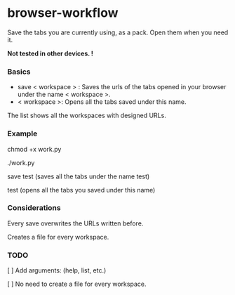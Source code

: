 # browser-workflow
Save the tabs you are currently using, as a pack. Open them when you need it.

**Not tested in other devices. !**

### Basics
- save < workspace > : Saves the urls of the tabs opened in your browser under the name < workspace >.
- < workspace >: Opens all the tabs saved under this name.
  
The list shows all the workspaces with designed URLs.
  
### Example
chmod +x work.py

./work.py

save test (saves all the tabs under the name test)

test (opens all the tabs you saved under this name)
 
### Considerations
Every save overwrites the URLs written before.

Creates a file for every workspace.

 
### TODO 
[ ] Add arguments: (help, list, etc.)

[ ] No need to create a file for every workspace.
